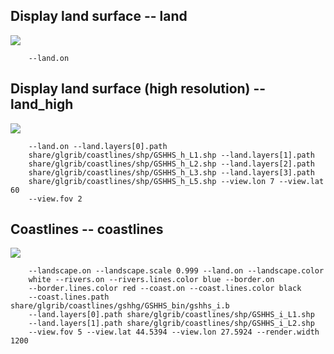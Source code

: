 ## Display land surface -- land
![](blob/master/share/glgrib/test/land/TEST_0000.png?raw=true)

```
    --land.on 
```
## Display land surface (high resolution) -- land_high
![](blob/master/share/glgrib/test/land_high/TEST_0000.png?raw=true)

```
    --land.on --land.layers[0].path 
    share/glgrib/coastlines/shp/GSHHS_h_L1.shp --land.layers[1].path 
    share/glgrib/coastlines/shp/GSHHS_h_L2.shp --land.layers[2].path 
    share/glgrib/coastlines/shp/GSHHS_h_L3.shp --land.layers[3].path 
    share/glgrib/coastlines/shp/GSHHS_h_L5.shp --view.lon 7 --view.lat 60 
    --view.fov 2 
```
## Coastlines -- coastlines
![](blob/master/share/glgrib/test/coastlines/TEST_0000.png?raw=true)

```
    --landscape.on --landscape.scale 0.999 --land.on --landscape.color 
    white --rivers.on --rivers.lines.color blue --border.on 
    --border.lines.color red --coast.on --coast.lines.color black 
    --coast.lines.path share/glgrib/coastlines/gshhg/GSHHS_bin/gshhs_i.b 
    --land.layers[0].path share/glgrib/coastlines/shp/GSHHS_i_L1.shp 
    --land.layers[1].path share/glgrib/coastlines/shp/GSHHS_i_L2.shp 
    --view.fov 5 --view.lat 44.5394 --view.lon 27.5924 --render.width 1200 
```
